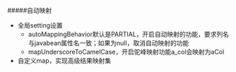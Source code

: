 #####自动映射
- 全局setting设置
    - autoMappingBehavior默认是PARTIAL，开启自动映射的功能，要求列名与javabean属性名一致；如果为null，取消自动映射的功能
    - mapUnderscoreToCamelCase，开启驼峰映射功能a_col会映射为aCol
- 自定义map，实现高级结果映射集